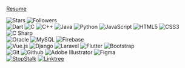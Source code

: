 

<!-- <img src="https://github-readme-stats.vercel.app/api?username=Geek-a-Byte&show_icons=true&count_private=true&theme=dark" width="440"  height="170" > -->
<!-- <img alt="GIF" src="https://user-images.githubusercontent.com/59027621/147380063-c2299ebf-4051-4634-8f09-d40f3bba1099.gif" width="250" height="170"> -->

<!-- ![Metrics](https://metrics.lecoq.io/Geek-a-Byte?template=terminal&base.metadata=0&config.timezone=Asia%2FDhaka) -->
[Resume](https://docs.google.com/document/d/e/2PACX-1vTrqqzyORCT3QkF2GofN6WRsTS9tEsVNZtSEp6ZdDWSikW7be7LJHH2Gta6MPOgMFtJsn1BsKtfaio5/pub)

![Stars](https://img.shields.io/github/stars/geek-a-byte?style=plastic&color=000000)
![Followers](https://img.shields.io/github/followers/geek-a-byte?style=plastic&color=000000)<br>
![Dart](https://img.shields.io/static/v1?style=plastic&message=Dart&color=000000&logo=Dart&logoColor=FFFFFF&label=)
![C](https://img.shields.io/static/v1?style=plastic&message=C&color=000000&logo=C&logoColor=A8B9CC&label=)
![C++](https://img.shields.io/badge/-C++-000000?style=plastic&logo=c%2B%2B)
![Java](https://img.shields.io/badge/-Java-000000?style=plastic&logo=java)
![Python](https://img.shields.io/badge/-Python-000000?style=plastic&logo=python)
![JavaScript](https://img.shields.io/badge/-JavaScript-000000?style=plastic&logo=javascript)
![HTML5](https://img.shields.io/badge/-HTML5-000000?style=plastic&logo=html5)
![CSS3](https://img.shields.io/badge/-CSS-000000?style=plastic&logo=css3)
![C Sharp](https://img.shields.io/static/v1?style=plastic&message=C+Sharp&color=000000&logo=C+Sharp&logoColor=FFFFFF&label=)<br>
![Oracle](https://img.shields.io/static/v1?style=plastic&message=Oracle&color=F80000&logo=Oracle&logoColor=FFFFFF&label=)
![MySQL](https://img.shields.io/static/v1?style=plastic&message=MySQL&color=4479A1&logo=MySQL&logoColor=FFFFFF&label=)
![Firebase](https://img.shields.io/static/v1?style=plastic&message=Firebase&color=222222&logo=Firebase&logoColor=FFCA28&label=)<br>
![Vue.js](https://img.shields.io/static/v1?style=plastic&message=Vue.js&color=222222&logo=Vue.js&logoColor=4FC08D&label=)
![Django](https://img.shields.io/static/v1?style=plastic&message=Django&color=092E20&logo=Django&logoColor=FFFFFF&label=)
![Laravel](https://img.shields.io/static/v1?style=plastic&message=Laravel&color=FF2D20&logo=Laravel&logoColor=FFFFFF&label=)
![Flutter](https://img.shields.io/static/v1?style=plastic&message=Flutter&color=02569B&logo=Flutter&logoColor=FFFFFF&label=)
![Bootstrap](https://img.shields.io/static/v1?style=plastic&message=Bootstrap&color=7952B3&logo=Bootstrap&logoColor=FFFFFF&label=)<br>
![Git](https://img.shields.io/badge/-Git-000000?style=plastic&logo=git)
![Github](https://img.shields.io/badge/-Github-000000?style=plastic&logo=github)
![Adobe Illustrator](https://img.shields.io/static/v1?style=plastic&message=Adobe+Illustrator&color=000000&logo=Adobe+Illustrator&logoColor=FF9A00&label=)
![Figma](https://img.shields.io/static/v1?style=plastic&message=Figma&color=000000&logo=Figma&logoColor=FFFFFF&label=)<br>
[![StopStalk](https://img.shields.io/static/v1?style=plastic&message=StopStalk&color=F80000&logo=StopStalk&logoColor=FFFFFF&label=)](https://www.stopstalk.com/user/profile/dheeranazia)
[![Linktree](https://img.shields.io/static/v1?style=plastic&message=Linktree&color=222222&logo=Linktree&logoColor=39E09B&label=)](https://linktr.ee/geek_a_byte32)
